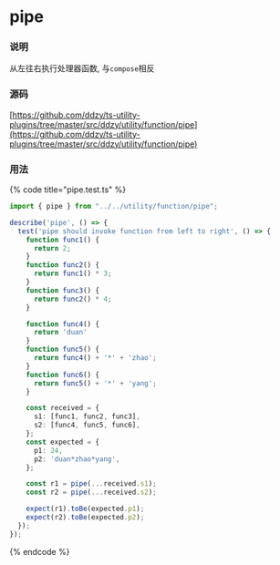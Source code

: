 # pipe

### 说明

 从左往右执行处理器函数, 与`compose`相反

### 源码

[https://github.com/ddzy/ts-utility-plugins/tree/master/src/ddzy/utility/function/pipe](https://github.com/ddzy/ts-utility-plugins/tree/master/src/ddzy/utility/function/pipe)

### 用法

{% code title="pipe.test.ts" %}
```typescript
import { pipe } from "../../utility/function/pipe";

describe('pipe', () => {
  test('pipe should invoke function from left to right', () => {
    function func1() {
      return 2;
    }
    function func2() {
      return func1() * 3;
    }
    function func3() {
      return func2() * 4;
    }

    function func4() {
      return 'duan'
    }
    function func5() {
      return func4() + '*' + 'zhao';
    }
    function func6() {
      return func5() + '*' + 'yang';
    }

    const received = {
      s1: [func1, func2, func3],
      s2: [func4, func5, func6],
    };
    const expected = {
      p1: 24,
      p2: 'duan*zhao*yang',
    };

    const r1 = pipe(...received.s1);
    const r2 = pipe(...received.s2);

    expect(r1).toBe(expected.p1);
    expect(r2).toBe(expected.p2);
  });
});
```
{% endcode %}

